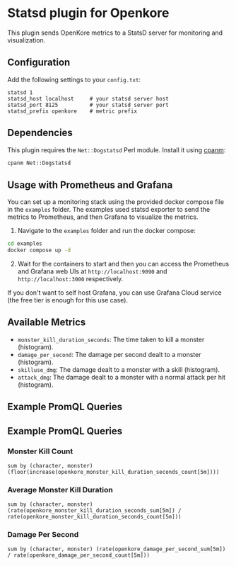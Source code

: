 # Statsd plugin for Openkore

This plugin sends OpenKore metrics to a StatsD server for monitoring and visualization.


## Configuration

Add the following settings to your `config.txt`:

```
statsd 1
statsd_host localhost     # your statsd server host
statsd_port 8125          # your statsd server port
statsd_prefix openkore    # metric prefix
```

## Dependencies

This plugin requires the `Net::Dogstatsd` Perl module. Install it using [cpanm](https://metacpan.org/dist/App-cpanminus/view/bin/cpanm):

```bash
cpanm Net::Dogstatsd
```

## Usage with Prometheus and Grafana

You can set up a monitoring stack using the provided docker compose file in the `examples` folder. The examples used statsd exporter to send the metrics to Prometheus, and then Grafana to visualize the metrics.

1. Navigate to the `examples` folder and run the docker compose:
  ```bash
  cd examples
  docker compose up -d
  ```
2. Wait for the containers to start and then you can access the Prometheus and Grafana web UIs at `http://localhost:9090` and `http://localhost:3000` respectively.

If you don't want to self host Grafana, you can use Grafana Cloud service (the free tier is enough for this use case).


## Available Metrics

* `monster_kill_duration_seconds`: The time taken to kill a monster (histogram).
* `damage_per_second`: The damage per second dealt to a monster (histogram).
* `skilluse_dmg`: The damage dealt to a monster with a skill (histogram).
* `attack_dmg`: The damage dealt to a monster with a normal attack per hit (histogram).

## Example PromQL Queries


## Example PromQL Queries

### Monster Kill Count
```promql
sum by (character, monster) (floor(increase(openkore_monster_kill_duration_seconds_count[5m])))
```

### Average Monster Kill Duration
```promql
sum by (character, monster) (rate(openkore_monster_kill_duration_seconds_sum[5m]) / rate(openkore_monster_kill_duration_seconds_count[5m]))
```

### Damage Per Second
```promql
sum by (character, monster) (rate(openkore_damage_per_second_sum[5m]) / rate(openkore_damage_per_second_count[5m]))
```
